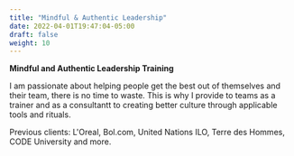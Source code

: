 ```yaml
---
title: "Mindful & Authentic Leadership"
date: 2022-04-01T19:47:04-05:00
draft: false
weight: 10
---
```

**Mindful and Authentic Leadership Training**

I am passionate about helping people get the best out of themselves and their team, there is no time to waste. This is why I provide  to teams as a trainer and as a consultantt to creating better culture through applicable tools and rituals. 

Previous clients: L'Oreal, Bol.com, United Nations ILO, Terre des Hommes, CODE University and more.  

